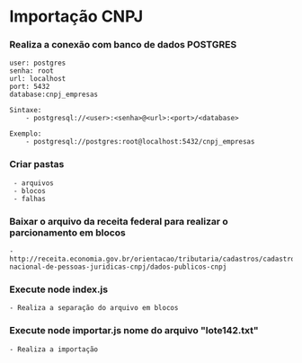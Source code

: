 # Importação CNPJ

### Realiza a conexão com banco de dados POSTGRES
	
	user: postgres
	senha: root
	url: localhost
	port: 5432
	database:cnpj_empresas

	Sintaxe:
		- postgresql://<user>:<senha>@<url>:<port>/<database>

	Exemplo:
		- postgresql://postgres:root@localhost:5432/cnpj_empresas

### Criar pastas
	 - arquivos
	 - blocos
	 - falhas

### Baixar o arquivo da receita federal para realizar o parcionamento em blocos
	- http://receita.economia.gov.br/orientacao/tributaria/cadastros/cadastro-nacional-de-pessoas-juridicas-cnpj/dados-publicos-cnpj

### Execute node index.js
	- Realiza a separação do arquivo em blocos

### Execute node importar.js nome do arquivo "lote142.txt"
	- Realiza a importação 